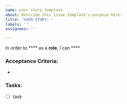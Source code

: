 ```yaml
---
name: user story template
about: Describe this issue template's purpose here.
title: 'USER STORY: '
labels: ''
assignees: ''

---
```


In order to **** as a **role**, I can ****
### Acceptance Criteria:
- 
### Tasks:
- [ ] task
